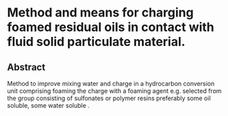 # Method and means for charging foamed residual oils in contact with fluid solid particulate material.

## Abstract
Method to improve mixing water and charge in a hydrocarbon conversion unit comprising foaming the charge with a foaming agent e.g. selected from the group consisting of sulfonates or polymer resins preferably some oil soluble, some water soluble .